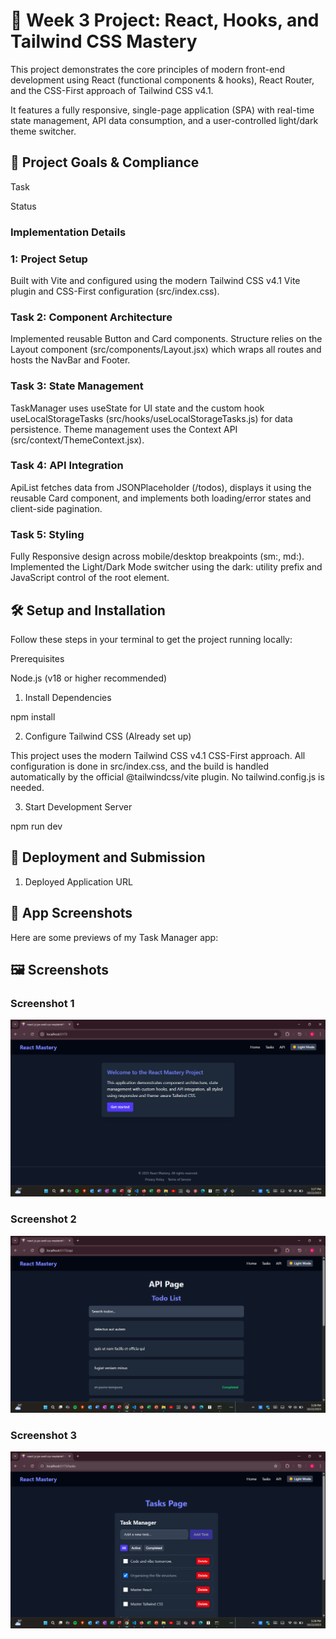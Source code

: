 # 🎨 Week 3 Project: React, Hooks, and Tailwind CSS Mastery  

This project demonstrates the core principles of modern front-end development using React (functional components & hooks), React Router, and the CSS-First approach of Tailwind CSS v4.1.  

It features a fully responsive, single-page application (SPA) with real-time state management, API data consumption, and a user-controlled light/dark theme switcher.  

## 🚀 Project Goals & Compliance  

Task  

Status  

### Implementation Details    

###  1: Project Setup    
  

Built with Vite and configured using the modern Tailwind CSS v4.1 Vite plugin and CSS-First configuration (src/index.css).  

### Task 2: Component Architecture    


Implemented reusable Button and Card components. Structure relies on the Layout component (src/components/Layout.jsx) which wraps all routes and hosts the NavBar and Footer.

### Task 3: State Management  


TaskManager uses useState for UI state and the custom hook useLocalStorageTasks (src/hooks/useLocalStorageTasks.js) for data persistence. Theme management uses the Context API (src/context/ThemeContext.jsx).  

### Task 4: API Integration  

ApiList fetches data from JSONPlaceholder (/todos), displays it using the reusable Card component, and implements both loading/error states and client-side pagination.  

### Task 5: Styling


Fully Responsive design across mobile/desktop breakpoints (sm:, md:). Implemented the Light/Dark Mode switcher using the dark: utility prefix and JavaScript control of the <html> root element.  

## 🛠️ Setup and Installation  

Follow these steps in your terminal to get the project running locally:  

Prerequisites  

Node.js (v18 or higher recommended)  

1. Install Dependencies  

npm install  


2. Configure Tailwind CSS (Already set up)  

This project uses the modern Tailwind CSS v4.1 CSS-First approach. All configuration is done in src/index.css, and the build is handled automatically by the official @tailwindcss/vite plugin. No tailwind.config.js is needed.  

3. Start Development Server  

npm run dev  


## 🔗 Deployment and Submission     

1. Deployed Application URL    


## 📸 App Screenshots    

Here are some previews of my Task Manager app:  

## 🖼️ Screenshots  

### Screenshot 1
![Screenshot 1](./src/assets/screenshot1.png)  

### Screenshot 2
![Screenshot 2](./src/assets/screenshot2.png)  

### Screenshot 3
![Screenshot 3](./src/assets/screenshot3.png)



